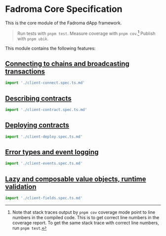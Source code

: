 # Fadroma Core Specification

This is the core module of the Fadroma dApp framework.

> Run tests with `pnpm test`.
> Measure coverage with `pnpm cov`.[^1]
> Publish with `pnpm ubik`.
> [^1]: Note that stack traces output by `pnpm cov` coverage mode point to line numbers in
>       the compiled code. This is to get correct line numbers in the coverage report.
>       To get the same stack trace with correct line numbers, run `pnpm test`.

This module contains the following features:

## [Connecting to chains and broadcasting transactions](./client-connect.spec.ts.md)

```typescript
import './client-connect.spec.ts.md'
```

## [Describing contracts](./client-contract.spec.ts.md)

```typescript
import './client-contract.spec.ts.md'
```

## [Deploying contracts](./client-deploy.spec.ts.md)

```typescript
import './client-deploy.spec.ts.md'
```

## [Error types and event logging](./client-events.spec.ts.md)

```typescript
import './client-events.spec.ts.md'
```

## [Lazy and composable value objects, runtime validation](./client-fields.spec.ts.md)

```typescript
import './client-fields.spec.ts.md'
```
